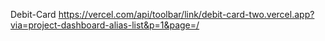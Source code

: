 Debit-Card
https://vercel.com/api/toolbar/link/debit-card-two.vercel.app?via=project-dashboard-alias-list&p=1&page=/
